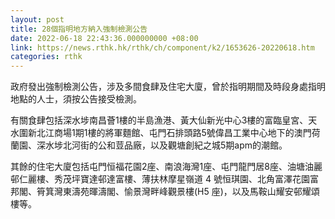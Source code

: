 ```yaml
---
layout: post
title: 28個指明地方納入強制檢測公告
date: 2022-06-18 22:43:36.000000000 +08:00
link: https://news.rthk.hk/rthk/ch/component/k2/1653626-20220618.htm
categories: rthk
---
```


政府發出強制檢測公告，涉及多間食肆及住宅大廈，曾於指明期間及時段身處指明地點的人士，須按公告接受檢測。

有關食肆包括深水埗南昌薈1樓的半島漁港、黃大仙新光中心3樓的富臨皇宮、天水圍新北江商場1期1樓的將軍麵館、屯門石排頭路5號偉昌工業中心地下的澳門荷蘭園、深水埗北河街的公和荳品廠，以及觀塘創紀之城5期apm的潮館。

其餘的住宅大廈包括屯門恒福花園2座、南浪海灣1座、屯門龍門居8座、油塘油麗邨仁麗樓、秀茂坪寶達邨達富樓、薄扶林摩星嶺道 4 號恒琪園、北角富澤花園富邦閣、筲箕灣東濤苑暉濤閣、愉景灣畔峰觀景樓(H5 座)，以及馬鞍山耀安邨耀頌樓等。
